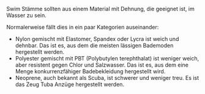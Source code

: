 Swim Stämme sollten aus einem Material mit Dehnung, die geeignet ist, im Wasser zu sein.

Normalerweise fällt dies in ein paar Kategorien auseinander:

*   Nylon gemischt mit Elastomer, Spandex oder Lycra ist weich und dehnbar. Das ist es, aus dem die meisten lässigen Bademoden hergestellt werden.
*   Polyester gemischt mit PBT (Polybutylen terephthalat) ist weniger weich, aber resistent gegen Chlor und Salzwasser. Das ist es, aus dem eine Menge konkurrenzfähiger Badebekleidung hergestellt wird.
*   Neoprene, auch bekannt als Scuba, ist schwerer und weniger treu. Es ist das Zeug Tuba Anzüge hergestellt werden.
